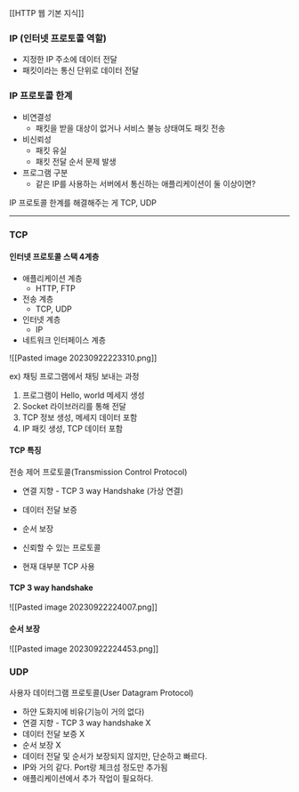 [[HTTP 웹 기본 지식]]

### IP (인터넷 프로토콜 역할)

- 지정한 IP 주소에 데이터 전달
- 패킷이라는 통신 단위로 데이터 전달

### IP 프로토콜 한계

- 비연결성
	- 패킷을 받을 대상이 없거나 서비스 불능 상태여도 패킷 전송
- 비신뢰성
	- 패킷 유실
	- 패킷 전달 순서 문제 발생 
- 프로그램 구분
	- 같은 IP를 사용하는 서버에서 통신하는 애플리케이션이 둘 이상이면?

IP 프로토콜 한계를 해결해주는 게 TCP, UDP

---
### TCP

#### 인터넷 프로토콜 스택 4계층

- 애플리케이션 계층
	- HTTP, FTP
- 전송 계층
	- TCP, UDP
- 인터넷 계층
	- IP
- 네트워크 인터페이스 계층

![[Pasted image 20230922223310.png]]

ex) 채팅 프로그램에서 채팅 보내는 과정

1. 프로그램이 Hello, world 메세지 생성
2. Socket 라이브러리를 통해 전달
3. TCP 정보 생성, 메세지 데이터 포함
4. IP 패킷 생성, TCP 데이터 포함

#### TCP 특징

전송 제어 프로토콜(Transmission Control Protocol)

- 연결 지향 - TCP 3 way Handshake (가상 연결)
- 데이터 전달 보증
- 순서 보장

- 신뢰할 수 있는 프로토콜
- 현재 대부분 TCP 사용

#### TCP 3 way handshake

![[Pasted image 20230922224007.png]]

#### 순서 보장

![[Pasted image 20230922224453.png]]

### UDP

사용자 데이터그램 프로토콜(User Datagram Protocol)

- 하얀 도화지에 비유(기능이 거의 없다)
- 연결 지향 - TCP 3 way handshake X
- 데이터 전달 보증 X
- 순서 보장 X
- 데이터 전달 및 순서가 보장되지 않지만, 단순하고 빠르다.
- IP와 거의 같다. Port랑 체크섬 정도만 추가됨
- 애플리케이션에서 추가 작업이 필요하다.

